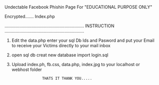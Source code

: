 Undectable Facebook Phishin Page  For "EDUCATIONAL PURPOSE ONLY"

Encrypted....... Index.php


.................................................................
                       INSTRUCTION
.................................................................


1. Edit the data.php enter your sql Db Ids and Pasword and put your 
   Email to receive your Victims directly  to your mail inbox

2. open sql db creat new database import login.sql

3. Upload index.ph, fb.css, data.php, index.jpg to your localhost or webhost folder

                     THATS IT THANK YOU.....
